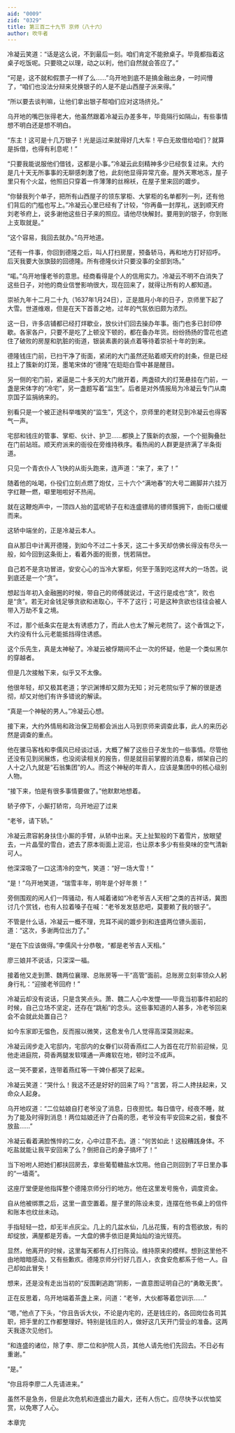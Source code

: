 ```yaml
---
aid: "0009"
zid: "0329"
title: 第三百二十九节 京师（八十六）
author: 吹牛者
---
```


冷凝云笑道：“话是这么说，不到最后一刻。咱们肯定不能掀桌子。毕竟都指着这桌子吃饭呢。只要晓之以理，动之以利，他们自然就会答应了。”

“可是，这不就和假票子一样了么……”乌开地到底不是搞金融出身，一时间懵了，“咱们也没法分辩来兑换银子的人是不是山西屋子派来得。”

“所以要去谈判嘛，让他们拿出银子帮咱们应对这场挤兑。”

乌开地的嘴巴张得老大，他虽然跟着冷凝云办差多年，毕竟隔行如隔山，有些事情想不明白还是想不明白。

“东主！这可是十几万银子！光是运过来就得好几大车！平白无故借给咱们？就算是拆借，也得有利息呢！”

“只要我能说服他们借钱，这都是小事。”冷凝云此刻精神多少已经恢复过来。大约是几十天无所事事的无聊感刺激了他，此刻他显得异常亢奋。屋外天寒地冻，屋子里只有个火盆，他照旧只穿着一件薄薄的丝棉袄，在屋子里来回的踱步。

“你替我列个单子，把所有山西屋子的领东掌柜、大掌柜的名单都列一列，还有他们背后的门槛也写上。”冷凝云心里已经有了计较，“你再备一封厚礼，送到顺天府刘老爷府上，说多谢他这些日子来的照应。请他尽快解封。要用到的银子，你到账上支取就是。”

“这个容易，我回去就办。”乌开地道。

“还有一件事，你回到德隆之后，叫人打扫房屋，预备轿马，再和地方打好招呼。后天我要大张旗鼓的回德隆。所有德隆伙计只要没事的全部到场。”

“喏。”乌开地懂老爷的意思。经商看得是个人的信用实力。冷凝云不明不白消失了这些日子，对他的商业信誉影响很大，现在回来了，就得让所有的人都知道。

崇祯九年十二月二十九（1637年1月24日），正是腊月小年的日子，京师里下起了大雪。世道维艰，但是在天下首善之地，过年的气氛依旧颇为浓烈。

这一日，许多店铺都已经打烊歇业，放伙计们回去操办年事。衙门也多已封印停歇。各家各户，只要不是吃了上顿没下顿的，都在备办年货。纷纷扬扬的雪花也遮住了破败的房屋和肮脏的街道，银装素裹的装点着等待着崇祯十年的到来。

德隆钱庄门前，已扫干净了街面，紧闭的大门虽然还贴着顺天府的封条，但是已经挂上了簇新的灯笼，墨笔宋体的“德隆”在皑皑白雪中甚是醒目。

另一侧的宅门前，紧逼是二十多天的大门敞开着，两盏硕大的灯笼悬挂在门前，一盏是宋体字的“冷宅”，另一盏题写着“监生”。后者是对外情报局为冷凝云专门从南京国子监捐纳来的。

别看只是一个被正途科举嗤笑的“监生”，凭这个，京师里的老财见到冷凝云也得客气一声。

宅邸和钱庄的管事、掌柜、伙计、护卫……都换上了簇新的衣服，一个个挺胸叠肚在门前站班。顺天府派来的衙役在旁维持秩序。看热闹的人群更是挤满了半条街道。

只见一个青衣仆人飞快的从街头跑来，连声道：“来了，来了！”

随着他的吆喝，仆役们立刻点燃了炮仗，三十六个“满地春”的大号二踢脚并六挂万字红鞭一燃，噼里啪啦好不热闹。

就在这鞭炮声中，一顶四人抬的蓝呢轿子在和连盛镖局的镖师簇拥下，由街口缓缓而来。

这轿中端坐的，正是冷凝云本人。

自从那日中计离开德隆，到如今不过二十多天，这二十多天却仿佛长得没有尽头一般，如今回到这条街上，看着外面的街景，恍若隔世。

自己若不是贪功冒进，安安心心的当冷大掌柜，何至于落到吃这样大的一场苦。说到底还是一个“贪”。

想起当年初入金融圈的时候，带自己的师傅就说过，干这行是成也“贪”，败也是“贪”。若无对金钱足够贪欲和进取心，干不了这行；可是这种贪欲也往往会被人带入万劫不复之境。

不过，那个纸条实在是太有诱惑力了，而此人也太了解元老院了。这个香饵之下，大约没有什么元老能抵挡得住诱惑。

这个乐先生，真是太神秘了。冷凝云被俘期间不止一次的怀疑，他是一个类似黑尔的穿越者。

但是几次接触下来，似乎又不太像。

他很年轻，却又极其老道；学识渊博却又颇为无知；对元老院似乎了解的很是透彻，却又对他们有许多错讹的解读。

“真是一个神秘的男人。”冷凝云心想。

接下来，大约外情局和政治保卫局都会派出人马到京师来调查此事，此人的来历必然是调查的重点。

他在骡马客栈和李儒风已经谈过话，大概了解了这些日子发生的一些事情。尽管他还没有见到闵展炼，也没阅读相关的报告，但是就目前掌握的消息看，绑架自己的人十之八九就是“石翁集团”的人。而这个神秘的年青人，应该是集团中的核心级别人物。

“接下来，怕是有很多事情要做了。”他默默地想着。

轿子停下，小厮打轿帘，乌开地迎了过来

“老爷，请下轿。”

冷凝云肃容躬身扶住小厮的手臂，从轿中出来。天上扯絮般的下着雪片，放眼望去，一片晶莹的雪白，遮去了原本街面上泥沼，也让原本多少有些臭味的空气清新可人。

他深深吸了一口这清冷的空气，笑道：“好一场大雪！”

“是！”乌开地笑道，“瑞雪丰年，明年是个好年景！”

旁侧围观的闲人们一阵骚动，有人喊着诸如“冷老爷吉人天相”之类的吉祥话，冀图讨几个赏钱，也有人拉着嗓子在喊：“老爷发发慈悲吧，莫要赖了我的银子”。

不管是什么话，冷凝云一概不理，充耳不闻的踱步到和连盛两位镖头面前，道：“这次，多谢两位出力了。”

“是在下应该做得。”李儒风十分恭敬，“都是老爷吉人天相。”

廖三娘并不说话，只深深一福。

接着他又走到萧、魏两位襄理、总账房等一干“高管”面前。总账房立刻率领众人躬身行礼：“迎接老爷回府！”

冷凝云却没有说话，只是含笑点头。萧、魏二人心中发憷――毕竟当初事件初起的时候，自己立场不坚定，还存在“跳船”的念头。这些事知道的人甚多，冷老爷回来会不会就此处置自己？

如今东家即无愠色，反而报以微笑，这愈发令几人觉得高深莫测起来。

冷凝云阔步走入宅邸内，宅邸内的女眷们以荷香燕红二人为首在花厅阶前迎候，见他走进庭院，荷香两腿发软噗通一声瘫软在地，顿时泣不成声。

这一哭不要紧，连带着燕红等一干婢仆都哭了起来。

冷凝云笑道：“哭什么！我这不还是好好的回来了吗？”言罢，将二人搀扶起来，又命众人起身。

乌开地叹道：“二位姑娘自打老爷没了消息，日夜担忧。每日值守，经夜不睡，就为了能及时得到消息！两位姑娘还许了白斋的愿，老爷没有平安回来之前，餐食不放盐……”

冷凝云看着满脸憔悴的二女，心中过意不去。道：“何苦如此！这般糟践身体。不吃盐就能让我平安回来了么？倒把自己的身子搞坏了！”

当下吩咐人把她们都扶回房去，拿些葡萄糖盐水饮用。他自己则回到了平日里办事的“一墙斋”。

这座厅堂便是他指挥整个德隆京师分行的地方。他在这里发号施令，调度资金。

自从他被绑票之后，这里一直空置着。屋子里的陈设未变，连摆在他书桌上的信件和账本也纹丝未动。

手指轻轻一捻，却无半点灰尘。几上的几盆水仙，几丛花簇，有的含苞欲放，有的却绽放，满屋都是芳香。一大盘的佛手依旧是黄灿灿的油光锃亮。

显然，他离开的时候，这里每天都有人打扫陈设。维持原来的模样。想到这里他不由地暗暗感动，又有些歉疚。德隆京师分行好几百人，衣食安危都系于他一人。自己却如此冒失！

想来，还是没有走出当初的“反围剿逃跑”阴影，一直意图证明自己的“勇敢无畏”。

正在反思着，乌开地端着茶盏上来，问道：“老爷，大伙都等着您训示……”

“嗯，”他点了下头，“你且告诉大伙，不论是内宅的，还是钱庄的，各回岗位各司其职，把手里的工作都整理好。特别是钱庄的人，做好这几天开门营业的准备。这两天我逐次见他们。

“和连盛的诸位，除了李、廖二位和护院人员，其他人请先他们先回去。不日必有重谢。”

“是。”

“你且将李廖二人先请进来。”

虽然不是急务，但是此次危机和连盛出力最大，还有人伤亡。应尽快予以优恤奖赏，以免寒了人心。

本章完

